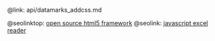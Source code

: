 @link: api/datamarks_addcss.md

@seolinktop: [open source html5 framework](https://webix.com)
@seolink: [javascript excel reader](https://webix.com/widget/excel_viewer/)
